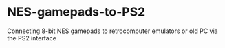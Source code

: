 # NES-gamepads-to-PS2
Connecting 8-bit NES gamepads to retrocomputer emulators or old PC via the PS2 interface
